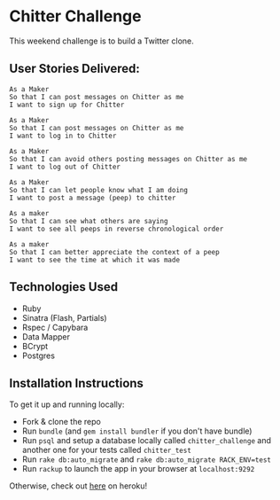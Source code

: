 Chitter Challenge
=================

This weekend challenge is to build a Twitter clone.

User Stories Delivered:
-------

```
As a Maker
So that I can post messages on Chitter as me
I want to sign up for Chitter

As a Maker
So that I can post messages on Chitter as me
I want to log in to Chitter

As a Maker
So that I can avoid others posting messages on Chitter as me
I want to log out of Chitter

As a Maker
So that I can let people know what I am doing  
I want to post a message (peep) to chitter

As a maker
So that I can see what others are saying  
I want to see all peeps in reverse chronological order

As a maker
So that I can better appreciate the context of a peep
I want to see the time at which it was made
```

Technologies Used
---
* Ruby
* Sinatra (Flash, Partials)
* Rspec / Capybara
* Data Mapper
* BCrypt
* Postgres

Installation Instructions
------
To get it up and running locally:

* Fork & clone the repo
* Run `bundle` (and `gem install bundler` if you don't have bundle)
* Run `psql` and setup a database locally called `chitter_challenge` and another one for your tests called `chitter_test`
* Run `rake db:auto_migrate` and `rake db:auto_migrate RACK_ENV=test` 
* Run `rackup` to launch the app in your browser at `localhost:9292`

Otherwise, check out [here](https://evening-thicket-58147.herokuapp.com/feed) on heroku!
